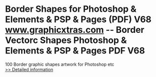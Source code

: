 # Border Shapes for Photoshop & Elements & PSP & Pages (PDF) V68<br />www.graphicxtras.com -- Border Vectorc Shapes Photoshop & Elements & PSP & Pages PDF V68

100 Border graphic shapes artwork for Photoshop etc<br />[>> Detailed information](https://secure.shareit.com/shareit/product.html?productid=300496690&affiliateid=200057808)